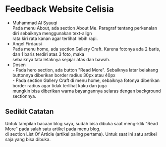 # Feedback Website Celisia
- Muhammad Al Syauqi
<br> Pada menu About, ada section About Me. Paragraf tentang perkenalan diri sebaiknya menggunakan text-align
<br> rata kiri rata kanan agar terlihat lebih rapi.
- Angel Firdausi
<br> Pada menu home, ada section Gallery Craft. Karena fotonya ada 2 baris, dan 1 baris terdiri atas 3 foto, maka
<br> sebaiknya tata letaknya sejajar atas dan bawah.
- Dosen
<br> - Pada hero section, ada button "Read More". Sebaiknya latar belakang buttonnya diberikan border radius 30px atau 40px
<br> - Pada section Gallery Craft di menu home, sebaiknya fotonya diberikan border radius agar tidak terlihat kaku dan juga
<br> mungkin bisa diberikan warna bayangannya selaras dengan background sectionnya.

## Sedikit Catatan
Untuk tampilan bacaan blog saya, sudah bisa dibuka saat meng-klik "Read More" pada salah satu artikel pada menu blog,
<br> di section List Of Article (artikel paling pertama). Untuk saat ini satu artikel saja yang bisa dibuka.



